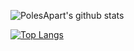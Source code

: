 ![PolesApart's github stats](https://github-readme-stats.vercel.app/api?username=polesapart&count_private=true&show_icons=true&hide=contribs,stars)

[![Top Langs](https://github-readme-stats.vercel.app/api/top-langs/?username=polesapart&layout=compact)](https://github.com/polesapart/github-readme-stats)


<!--
**polesapart/polesapart** is a ✨ _special_ ✨ repository because its `README.md` (this file) appears on your GitHub profile.

Here are some ideas to get you started:

- 🔭 I’m currently working on ...
- 🌱 I’m currently learning ...
- 👯 I’m looking to collaborate on ...
- 🤔 I’m looking for help with ...
- 💬 Ask me about ...
- 📫 How to reach me: ...
- 😄 Pronouns: ...
- ⚡ Fun fact: ...
-->
